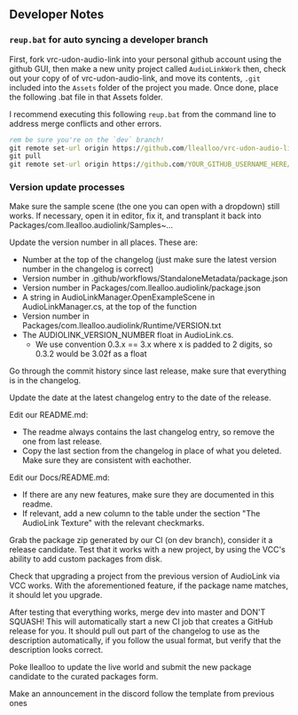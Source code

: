 ## Developer Notes

### `reup.bat` for auto syncing a developer branch

First, fork vrc-udon-audio-link into your personal github account using the github GUI, then make a new unity project called `AudioLinkWork` then, check out your copy of of vrc-udon-audio-link, and move its contents, `.git` included into the `Assets` folder of the project you made.  Once done, place the following .bat file in that Assets folder.

I recommend executing this following `reup.bat` from the command line to address merge conflicts and other errors.

```bat
rem be sure you're on the `dev` branch!
git remote set-url origin https://github.com/llealloo/vrc-udon-audio-link
git pull
git remote set-url origin https://github.com/YOUR_GITHUB_USERNAME_HERE/vrc-udon-audio-link
```

### Version update processes

Make sure the sample scene (the one you can open with a dropdown) still works.
If necessary, open it in editor, fix it, and transplant it back into Packages/com.llealloo.audiolink/Samples~...

Update the version number in all places. These are:
- Number at the top of the changelog (just make sure the latest version number in the changelog is correct)
- Version number in .github/workflows/StandaloneMetadata/package.json
- Version number in Packages/com.llealloo.audiolink/package.json
- A string in AudioLinkManager.OpenExampleScene in AudioLinkManager.cs, at the top of the function
- Version number in Packages/com.llealloo.audiolink/Runtime/VERSION.txt
- The AUDIOLINK_VERSION_NUMBER float in AudioLink.cs.
    - We use convention 0.3.x == 3.x where x is padded to 2 digits,
      so 0.3.2 would be 3.02f as a float

Go through the commit history since last release, make sure that everything is in the changelog.

Update the date at the latest changelog entry to the date of the release.

Edit our README.md:
- The readme always contains the last changelog entry, so remove the one from last release.
- Copy the last section from the changelog in place of what you deleted. Make sure they are consistent with eachother.

Edit our Docs/README.md:
- If there are any new features, make sure they are documented in this readme.
- If relevant, add a new column to the table under the section "The AudioLink Texture" with the relevant checkmarks.

Grab the package zip generated by our CI (on dev branch), consider it a release candidate. Test that it works with a new project, by using the VCC's ability to add custom packages from disk.

Check that upgrading a project from the previous version of AudioLink via VCC works. With the aforementioned feature, if the package name matches, it should let you upgrade.

After testing that everything works, merge dev into master and DON'T SQUASH! This will automatically start a new CI job that creates a GitHub release for you. It should pull out part of the changelog to use as the description automatically, if you follow the usual format, but verify that the description looks correct.

Poke llealloo to update the live world and submit the new package candidate to the curated packages form.

Make an announcement in the discord follow the template from previous ones 
